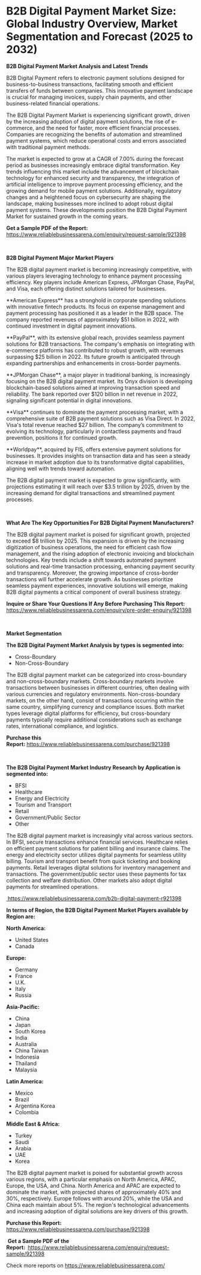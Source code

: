 <p><h1>B2B Digital Payment Market Size: Global Industry Overview, Market Segmentation and Forecast (2025 to 2032)</h1></p><p><strong>B2B Digital Payment Market Analysis and Latest Trends</strong></p>
<p><p>B2B Digital Payment refers to electronic payment solutions designed for business-to-business transactions, facilitating smooth and efficient transfers of funds between companies. This innovative payment landscape is crucial for managing invoices, supply chain payments, and other business-related financial operations. </p><p>The B2B Digital Payment Market is experiencing significant growth, driven by the increasing adoption of digital payment solutions, the rise of e-commerce, and the need for faster, more efficient financial processes. Companies are recognizing the benefits of automation and streamlined payment systems, which reduce operational costs and errors associated with traditional payment methods. </p><p>The market is expected to grow at a CAGR of 7.00% during the forecast period as businesses increasingly embrace digital transformation. Key trends influencing this market include the advancement of blockchain technology for enhanced security and transparency, the integration of artificial intelligence to improve payment processing efficiency, and the growing demand for mobile payment solutions. Additionally, regulatory changes and a heightened focus on cybersecurity are shaping the landscape, making businesses more inclined to adopt robust digital payment systems. These developments position the B2B Digital Payment Market for sustained growth in the coming years.</p></p>
<p><strong>Get a Sample PDF of the Report:&nbsp;</strong> <a href="https://www.reliablebusinessarena.com/enquiry/request-sample/921398?utm_campaign=3098&utm_medium=2&utm_source=Github&utm_content=ia&utm_term=05032025&utm_id=b2b-digital-payment">https://www.reliablebusinessarena.com/enquiry/request-sample/921398</a></p>
<p>&nbsp;</p>
<p><strong>B2B Digital Payment Major Market Players</strong></p>
<p><p>The B2B digital payment market is becoming increasingly competitive, with various players leveraging technology to enhance payment processing efficiency. Key players include American Express, JPMorgan Chase, PayPal, and Visa, each offering distinct solutions tailored for businesses.</p><p>**American Express** has a stronghold in corporate spending solutions with innovative fintech products. Its focus on expense management and payment processing has positioned it as a leader in the B2B space. The company reported revenues of approximately $51 billion in 2022, with continued investment in digital payment innovations.</p><p>**PayPal**, with its extensive global reach, provides seamless payment solutions for B2B transactions. The company's emphasis on integrating with e-commerce platforms has contributed to robust growth, with revenues surpassing $25 billion in 2022. Its future growth is anticipated through expanding partnerships and enhancements in cross-border payments.</p><p>**JPMorgan Chase**, a major player in traditional banking, is increasingly focusing on the B2B digital payment market. Its Onyx division is developing blockchain-based solutions aimed at improving transaction speed and reliability. The bank reported over $120 billion in net revenue in 2022, signaling significant potential in digital innovations.</p><p>**Visa** continues to dominate the payment processing market, with a comprehensive suite of B2B payment solutions such as Visa Direct. In 2022, Visa's total revenue reached $27 billion. The company’s commitment to evolving its technology, particularly in contactless payments and fraud prevention, positions it for continued growth.</p><p>**Worldpay**, acquired by FIS, offers extensive payment solutions for businesses. It provides insights on transaction data and has seen a steady increase in market adoption due to its transformative digital capabilities, aligning well with trends toward automation.</p><p>The B2B digital payment market is expected to grow significantly, with projections estimating it will reach over $3.5 trillion by 2025, driven by the increasing demand for digital transactions and streamlined payment processes.</p></p>
<p>&nbsp;</p>
<p><strong>What Are The Key Opportunities For B2B Digital Payment Manufacturers?</strong></p>
<p><p>The B2B digital payment market is poised for significant growth, projected to exceed $8 trillion by 2025. This expansion is driven by the increasing digitization of business operations, the need for efficient cash flow management, and the rising adoption of electronic invoicing and blockchain technologies. Key trends include a shift towards automated payment solutions and real-time transaction processing, enhancing payment security and transparency. Moreover, the growing importance of cross-border transactions will further accelerate growth. As businesses prioritize seamless payment experiences, innovative solutions will emerge, making B2B digital payments a critical component of overall business strategy.</p></p>
<p><strong>Inquire or Share Your Questions If Any Before Purchasing This Report:</strong> <a href="https://www.reliablebusinessarena.com/enquiry/pre-order-enquiry/921398?utm_campaign=3098&utm_medium=2&utm_source=Github&utm_content=ia&utm_term=05032025&utm_id=b2b-digital-payment">https://www.reliablebusinessarena.com/enquiry/pre-order-enquiry/921398</a></p>
<p>&nbsp;</p>
<p><strong>Market Segmentation</strong></p>
<p><strong>The B2B Digital Payment Market Analysis by types is segmented into:</strong></p>
<p><ul><li>Cross-Boundary</li><li>Non-Cross-Boundary</li></ul></p>
<p><p>The B2B digital payment market can be categorized into cross-boundary and non-cross-boundary markets. Cross-boundary markets involve transactions between businesses in different countries, often dealing with various currencies and regulatory environments. Non-cross-boundary markets, on the other hand, consist of transactions occurring within the same country, simplifying currency and compliance issues. Both market types leverage digital platforms for efficiency, but cross-boundary payments typically require additional considerations such as exchange rates, international compliance, and logistics.</p></p>
<p><strong>Purchase this Report:&nbsp;</strong><a href="https://www.reliablebusinessarena.com/purchase/921398?utm_campaign=3098&utm_medium=2&utm_source=Github&utm_content=ia&utm_term=05032025&utm_id=b2b-digital-payment">https://www.reliablebusinessarena.com/purchase/921398</a></p>
<p>&nbsp;</p>
<p><strong>The B2B Digital Payment Market Industry Research by Application is segmented into:</strong></p>
<p><ul><li>BFSI</li><li>Healthcare</li><li>Energy and Electricity</li><li>Tourism and Transport</li><li>Retail</li><li>Government/Public Sector</li><li>Other</li></ul></p>
<p><p>The B2B digital payment market is increasingly vital across various sectors. In BFSI, secure transactions enhance financial services. Healthcare relies on efficient payment solutions for patient billing and insurance claims. The energy and electricity sector utilizes digital payments for seamless utility billing. Tourism and transport benefit from quick ticketing and booking payments. Retail leverages digital solutions for inventory management and transactions. The government/public sector uses these payments for tax collection and welfare distribution. Other markets also adopt digital payments for streamlined operations.</p></p>
<p><a href="https://www.reliablebusinessarena.com/b2b-digital-payment-r921398?utm_campaign=3098&utm_medium=2&utm_source=Github&utm_content=ia&utm_term=05032025&utm_id=b2b-digital-payment">&nbsp;https://www.reliablebusinessarena.com/b2b-digital-payment-r921398</a></p>
<p><strong>In terms of Region, the B2B Digital Payment Market Players available by Region are:</strong></p>
<p>
    <p> <strong> North America: </strong>
        <ul>
            <li>United States</li>
            <li>Canada</li>
        </ul>
        </p> 
    <p> <strong> Europe: </strong>
        <ul>
            <li>Germany</li>
            <li>France</li>
            <li>U.K.</li>
            <li>Italy</li>
            <li>Russia</li>
        </ul>
        </p> 
    <p> <strong> Asia-Pacific: </strong>
        <ul>
            <li>China</li>
            <li>Japan</li>
            <li>South Korea</li>
            <li>India</li>
            <li>Australia</li>
            <li>China Taiwan</li>
            <li>Indonesia</li>
            <li>Thailand</li>
            <li>Malaysia</li>
        </ul>
        </p> 
    <p> <strong> Latin America: </strong>
        <ul>
            <li>Mexico</li>
            <li>Brazil</li>
            <li>Argentina Korea</li>
            <li>Colombia</li>
        </ul>
        </p> 
    <p> <strong> Middle East & Africa: </strong>
        <ul>
            <li>Turkey</li>
            <li>Saudi</li>
            <li>Arabia</li>
            <li>UAE</li>
            <li>Korea</li>
        </ul>
    </p>
    </p>
<p><p>The B2B digital payment market is poised for substantial growth across various regions, with a particular emphasis on North America, APAC, Europe, the USA, and China. North America and APAC are expected to dominate the market, with projected shares of approximately 40% and 30%, respectively. Europe follows with around 20%, while the USA and China each maintain about 5%. The region's technological advancements and increasing adoption of digital solutions are key drivers of this growth.</p></p>
<p><strong>Purchase this Report: </strong><a href="https://www.reliablebusinessarena.com/purchase/921398?utm_campaign=3098&utm_medium=2&utm_source=Github&utm_content=ia&utm_term=05032025&utm_id=b2b-digital-payment">https://www.reliablebusinessarena.com/purchase/921398</a></p>
<p>&nbsp;<strong>Get a Sample PDF of the Report:&nbsp;&nbsp;</strong><a href="https://www.reliablebusinessarena.com/enquiry/request-sample/921398?utm_campaign=3098&utm_medium=2&utm_source=Github&utm_content=ia&utm_term=05032025&utm_id=b2b-digital-payment">https://www.reliablebusinessarena.com/enquiry/request-sample/921398</a></p>
<p><strong></strong></p>
<p>Check more reports on <a href="https://www.reliablebusinessarena.com/?utm_campaign=3098&utm_medium=2&utm_source=Github&utm_content=ia&utm_term=05032025&utm_id=b2b-digital-payment">https://www.reliablebusinessarena.com/</a></p>